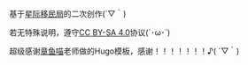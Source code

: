 基于[星际移民局](https://interimm.org)的二次创作(´▽｀)


若无特殊说明，遵守[CC BY-SA 4.0](https://creativecommons.org/licenses/by-sa/4.0/)协议(´･ω･`)


超级感谢[章鱼喵](https://github.com/emptymalei)老师做的Hugo模板，感谢！！！！！！！♪( ´▽｀)
